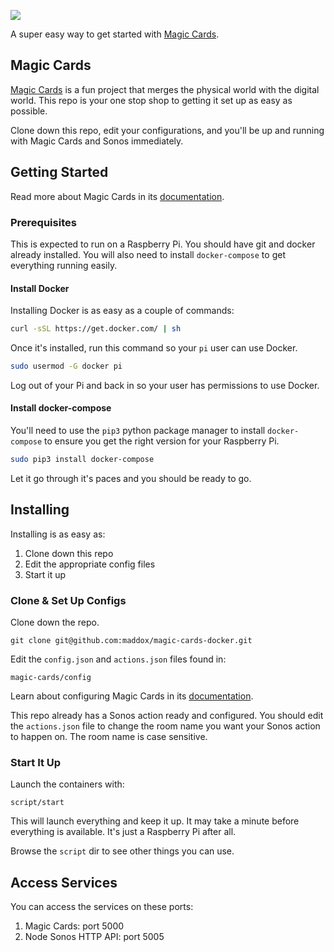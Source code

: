 
![](https://user-images.githubusercontent.com/260/38534678-61701e56-3c4d-11e8-95d5-163c095e9ad0.png)

A super easy way to get started with [Magic Cards](https://github.com/maddox/magic-cards).


## Magic Cards

[Magic Cards](https://github.com/maddox/magic-cards) is a fun project that merges the physical world with the digital world. This repo is your one stop shop to getting it set up as easy as possible.

Clone down this repo, edit your configurations, and you'll be up and running with Magic Cards and Sonos immediately.

## Getting Started

Read more about Magic Cards in its [documentation](https://github.com/maddox/magic-cards/tree/master/docs).

### Prerequisites

This is expected to run on a Raspberry Pi. You should have git and docker already installed. You will also need to install `docker-compose` to get everything running easily.

#### Install Docker

Installing Docker is as easy as a couple of commands:

```bash
curl -sSL https://get.docker.com/ | sh
```

Once it's installed, run this command so your `pi` user can use Docker.

```bash
sudo usermod -G docker pi
```

Log out of your Pi and back in so your user has permissions to use Docker.

#### Install docker-compose

You'll need to use the `pip3` python package manager to install `docker-compose` to ensure you get the right version for your Raspberry Pi.

```bash
sudo pip3 install docker-compose
```

Let it go through it's paces and you should be ready to go.


## Installing
Installing is as easy as:

1. Clone down this repo
1. Edit the appropriate config files
1. Start it up

### Clone & Set Up Configs

Clone down the repo.

    git clone git@github.com:maddox/magic-cards-docker.git

Edit the `config.json` and `actions.json` files found in:

`magic-cards/config`

Learn about configuring Magic Cards in its [documentation](https://github.com/maddox/magic-cards/blob/master/docs/install.md#configure).

This repo already has a Sonos action ready and configured. You should edit the `actions.json` file to change the room name you want your Sonos action to happen on. The room name is case sensitive.

### Start It Up

Launch the containers with:

    script/start

This will launch everything and keep it up. It may take a minute before everything is available. It's just a Raspberry Pi after all.

Browse the `script` dir to see other things you can use.

## Access Services

You can access the services on these ports:

1. Magic Cards: port 5000
1. Node Sonos HTTP API: port 5005
